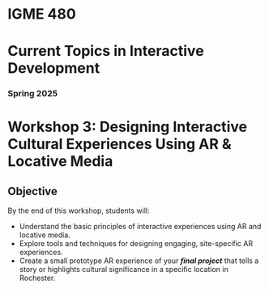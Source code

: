# IGME 480

# Current Topics in Interactive Development

### Spring 2025

# Workshop 3: Designing Interactive Cultural Experiences Using AR & Locative Media

## Objective

By the end of this workshop, students will:

- Understand the basic principles of interactive experiences using AR and locative media.
- Explore tools and techniques for designing engaging, site-specific AR experiences.
- Create a small prototype AR experience of your ***final project*** that tells a story or highlights cultural significance in a specific location in Rochester.